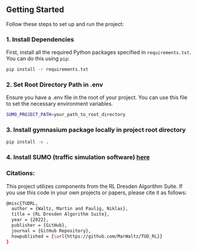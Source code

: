 ## Getting Started

Follow these steps to set up and run the project:

### 1. Install Dependencies

First, install all the required Python packages specified in `requirements.txt`. You can do this using `pip`:

```bash
pip install -r requirements.txt
```

### 2. Set Root Directory Path in .env

Ensure you have a .env file in the root of your project. You can use this file to set the necessary environment variables.

```bash
SUMO_PROJECT_PATH=your_path_to_root_directory
```

### 3. Install gymnasium package locally in project root directory

```bash
pip install -e .
```

### 4. Install SUMO (traffic simulation software) [here](https://sumo.dlr.de/docs/Installing/index.html)

### Citations:

This project utilizes components from the RL Dresden Algorithm Suite. If you use this code in your own projects or papers, please cite it as follows:

```bash
@misc{TUDRL,
  author = {Waltz, Martin and Paulig, Niklas},
  title = {RL Dresden Algorithm Suite},
  year = {2022},
  publisher = {GitHub},
  journal = {GitHub Repository},
  howpublished = {\url{https://github.com/MarWaltz/TUD_RL}}
}
```